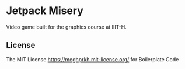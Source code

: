 Jetpack Misery
=========================

Video game built for the graphics course at IIIT-H.


License
-------
The MIT License https://meghprkh.mit-license.org/ for Boilerplate Code
